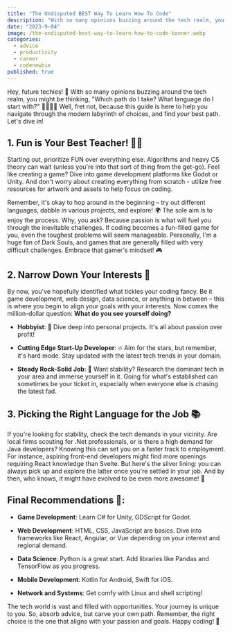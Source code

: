 ```yaml
---
title: "The Undisputed BEST Way To Learn How To Code"
description: "With so many opinions buzzing around the tech realm, you might be thinking, \"Which path do I take? What language do I start with?\" 🤷‍♂️🤷‍♀️ Well, fret not, because this guide is here to help you navigate through the modern labyrinth of choices, and find your best path."
date: "2023-9-04"
image: /the-undisputed-best-way-to-learn-how-to-code-banner.webp
categories:
  - advice
  - productivity
  - career
  - codenewbie
published: true
---
```


Hey, future techies! 🌟 With so many opinions buzzing around the tech realm, you might be thinking, "Which path do I take? What language do I start with?" 🤷‍♂️🤷‍♀️ Well, fret not, because this guide is here to help you navigate through the modern labyrinth of choices, and find *your* best path. Let's dive in!

## 1. Fun is Your Best Teacher! 🚀🎈

Starting out, prioritize FUN over everything else. Algorithms and heavy CS theory can wait (unless you're into that sort of thing from the get-go). Feel like creating a game? Dive into game development platforms like Godot or Unity. And don't worry about creating everything from scratch - utilize free resources for artwork and assets to help focus on coding.

Remember, it's okay to hop around in the beginning – try out different languages, dabble in various projects, and explore! 🌍 The sole aim is to enjoy the process. Why, you ask? Because passion is what will fuel you through the inevitable challenges. If coding becomes a fun-filled game for you, even the toughest problems will seem manageable. Personally, I'm a huge fan of Dark Souls, and games that are generally filled with very difficult challenges. Embrace that gamer's mindset! 🎮

## 2. Narrow Down Your Interests 🧭

By now, you've hopefully identified what tickles your coding fancy. Be it game development, web design, data science, or anything in between – this is where you begin to align your goals with your interests. Now comes the million-dollar question: **What do you see yourself doing?**

- **Hobbyist**: 🎨 Dive deep into personal projects. It's all about passion over profit!

- **Cutting Edge Start-Up Developer**: 🔥 Aim for the stars, but remember, it's hard mode. Stay updated with the latest tech trends in your domain.

- **Steady Rock-Solid Job**: 🏢 Want stability? Research the dominant tech in your area and immerse yourself in it. Going for what's established can sometimes be your ticket in, especially when everyone else is chasing the latest fad.

## 3. Picking the Right Language for the Job 📚

If you're looking for stability, check the tech demands in your vicinity. Are local firms scouting for .Net professionals, or is there a high demand for Java developers? Knowing this can set you on a faster track to employment. For instance, aspiring front-end developers might find more openings requiring React knowledge than Svelte. But here's the silver lining: you can always pick up and explore the latter once you're settled in your job. And by then, who knows, it might have evolved to be even more awesome! 🌱

## Final Recommendations 🌟:

- **Game Development**: Learn C# for Unity, GDScript for Godot.

- **Web Development**: HTML, CSS, JavaScript are basics. Dive into frameworks like React, Angular, or Vue depending on your interest and regional demand.

- **Data Science**: Python is a great start. Add libraries like Pandas and TensorFlow as you progress.

- **Mobile Development**: Kotlin for Android, Swift for iOS.

- **Network and Systems**: Get comfy with Linux and shell scripting!

The tech world is vast and filled with opportunities. Your journey is unique to you. So, absorb advice, but carve your own path. Remember, the right choice is the one that aligns with your passion and goals. Happy coding! 🚀
